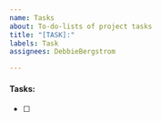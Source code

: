 ```yaml
---
name: Tasks
about: To-do-lists of project tasks
title: "[TASK]:"
labels: Task
assignees: DebbieBergstrom

---
```


#### Tasks:

- [ ]
